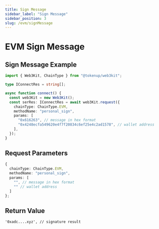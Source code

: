 ```yaml
---
title: Sign Message
sidebar_label: "Sign Message"
sidebar_position: 3
slug: /evm/signMessage
---
```

# EVM Sign Message

## Sign Message Example

```typescript
import { Web3Kit, ChainType } from "@tokenup/web3kit";

type IConnectRes = string[];

async function connect() {
  const web3Kit = new Web3Kit();
  const serRes: IConnectRes = await web3Kit.request({
    chainType: ChainType.EVM,
    methodName: "personal_sign",
    params: [
      "0x616263", // message in hex format
      "0x4248ecfa549620e4f7f20834c6ef25e4c2ad1578", // wallet address
    ],
  });
}
```

## Request Parameters

```typescript
{
  chainType: ChainType.EVM,
  methodName: "personal_sign",
  params: [
    "", // message in hex format
    "" // wallet address
  ]
};
```

## Return Value

```typescript{4}
'0xadc....xyz', // signature result
```
